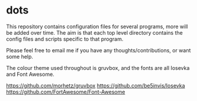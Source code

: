 # dots

This repository contains configuration files for several programs, more will be added over time.
The aim is that each top level directory contains the config files and scripts specific to that program.

Please feel free to email me if you have any thoughts/contributions, or want some help.

The colour theme used throughout is gruvbox, and the fonts are all Iosevka and Font Awesome.

https://github.com/morhetz/gruvbox
https://github.com/be5invis/Iosevka
https://github.com/FortAwesome/Font-Awesome
